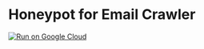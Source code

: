 # Honeypot for Email Crawler

[![Run on Google Cloud](https://storage.googleapis.com/cloudrun/button.svg)](https://deploy.cloud.run/?git_repo=https://github.com/...)

